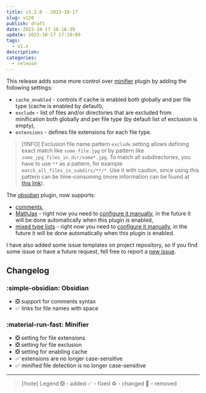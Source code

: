 ```yaml
---
title: v1.2.0 - 2023-10-17
slug: v120
publish: draft
date: 2023-10-17 16:16:39
update: 2023-10-17 17:10:09
tags:
  - v1.x
description:
categories:
  - release
---
```


This release adds some more control over [minifier](../02_setup/03_seo_and_sharing/02_setting-up-minifier.md) plugin by adding the following settings:

- `cache_enabled` - controls if cache is enabled both globally and per file type (cache is enabled by default),
- `exclude` - list of files and/or directories that are excluded from minification both globally and per file type (by default list of exclusion is empty),
- `extensions` - defines file extensions for each file type.

> [!INFO] Exclusion file name pattern
> `exclude` setting allows defining exact match like `some_file.jpg` or by pattern like `some_jpg_files_in_dir/some*.jpg`. To match all subdirectories, you have to use `**` as a pattern, for example `match_all_files_in_subdirs/**/*`.
> Use it with caution, since using this pattern can be time-consuming (more information can be found at [this link](https://docs.python.org/3/library/pathlib.html#pathlib.Path.glob)).

The [obsidian](../02_setup/02_general/03_setting-up-obsidian.md) plugin, now supports:

- [comments](https://help.obsidian.md/Editing+and+formatting/Basic+formatting+syntax#Comments),
- [MathJax](https://help.obsidian.md/Editing+and+formatting/Advanced+formatting+syntax#Math) - right now you need to [configure it manually](https://squidfunk.github.io/mkdocs-material/reference/math/#mathjax), in the future it will be done automatically when this plugin is enabled,
- [mixed type lists](https://help.obsidian.md/Editing+and+formatting/Basic+formatting+syntax#Lists) - right now you need to [configure it manually](https://python-markdown.github.io/extensions/sane_lists/), in the future it will be done automatically when this plugin is enabled.

I have also added some issue templates on project repository, so if you find some issue or have a future request, fell free to report a [new issue](https://github.com/mkusz/mkdocs-publisher/issues/new/choose).

<!-- more -->

## Changelog

### :simple-obsidian: Obsidian

- ❎ support for comments syntax
- ✅ links for file names with space

### :material-run-fast: Minifier

- ❎ setting for file extensions
- ❎ setting for file exclusion
- ❎ setting for enabling cache
- ✅ extensions are no longer case-sensitive
- ✅ minified file detection is no longer case-sensitive

---

> [!note] Legend
> ❎ - added ✅ - fixed ♻️ - changed 🚫 - removed
